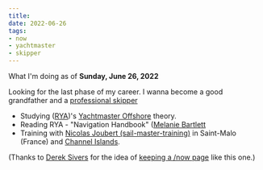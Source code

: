 ```yaml
---
title: 
date: 2022-06-26
tags:
- now
- yachtmaster
- skipper
---
```


What I'm doing as of **Sunday, June 26, 2022**

Looking for the last phase of my career. I wanna become a good grandfather and a [professional skipper](https://ducamp.me/Sea_captain#Skipper)

- Studying ([RYA](https://ducamp.me/RYA))'s [Yachtmaster Offshore](https://ducamp.me/Yachtmaster) theory.
- Reading RYA - "Navigation Handbook" ([Melanie Bartlett](https://ducamp.me/Melanie_Bartlett)
- Training with [Nicolas Joubert (sail-master-training)](https://sail-master-training.com) in Saint-Malo (France) and [Channel Islands](https://ducamp.me/Channel_Islands).

(Thanks to [Derek Sivers](https://sive.rs/) for the idea of [keeping a /now page](https://nownownow.com/about) like this one.)


